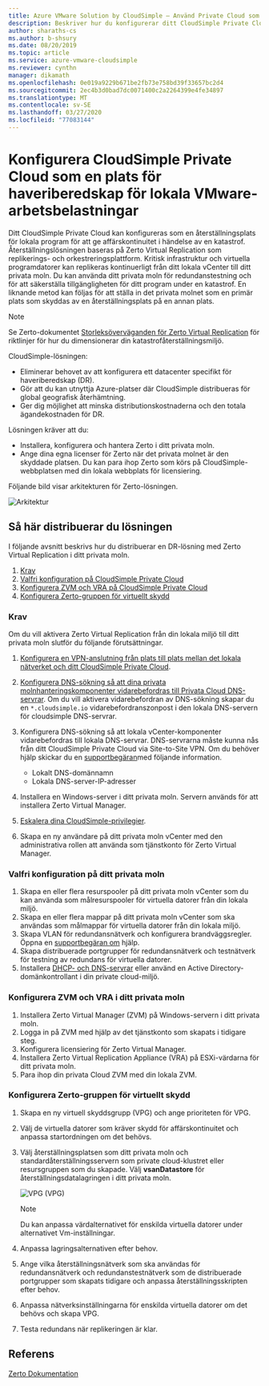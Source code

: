 ```yaml
---
title: Azure VMware Solution by CloudSimple – Använd Private Cloud som katastrofplats för lokala arbetsbelastningar
description: Beskriver hur du konfigurerar ditt CloudSimple Private Cloud som en plats för haveriberedskap för lokala VMware-arbetsbelastningar
author: sharaths-cs
ms.author: b-shsury
ms.date: 08/20/2019
ms.topic: article
ms.service: azure-vmware-cloudsimple
ms.reviewer: cynthn
manager: dikamath
ms.openlocfilehash: 0e019a9229b671be2fb73e758bd39f33657bc2d4
ms.sourcegitcommit: 2ec4b3d0bad7dc0071400c2a2264399e4fe34897
ms.translationtype: MT
ms.contentlocale: sv-SE
ms.lasthandoff: 03/27/2020
ms.locfileid: "77083144"
---
```

# <a name="set-up-cloudsimple-private-cloud-as-a-disaster-recovery-site-for-on-premises-vmware-workloads"></a>Konfigurera CloudSimple Private Cloud som en plats för haveriberedskap för lokala VMware-arbetsbelastningar

Ditt CloudSimple Private Cloud kan konfigureras som en återställningsplats för lokala program för att ge affärskontinuitet i händelse av en katastrof. Återställningslösningen baseras på Zerto Virtual Replication som replikerings- och orkestreringsplattform. Kritisk infrastruktur och virtuella programdatorer kan replikeras kontinuerligt från ditt lokala vCenter till ditt privata moln. Du kan använda ditt privata moln för redundanstestning och för att säkerställa tillgängligheten för ditt program under en katastrof. En liknande metod kan följas för att ställa in det privata molnet som en primär plats som skyddas av en återställningsplats på en annan plats.

> [!NOTE]
> Se Zerto-dokumentet [Storleksöverväganden för Zerto Virtual Replication](https://s3.amazonaws.com/zertodownload_docs/5.5U3/Zerto%20Virtual%20Replication%20Sizing.pdf) för riktlinjer för hur du dimensionerar din katastrofåterställningsmiljö.

CloudSimple-lösningen:

* Eliminerar behovet av att konfigurera ett datacenter specifikt för haveriberedskap (DR).
* Gör att du kan utnyttja Azure-platser där CloudSimple distribueras för global geografisk återhämtning.
* Ger dig möjlighet att minska distributionskostnaderna och den totala ägandekostnaden för DR.

Lösningen kräver att du:

* Installera, konfigurera och hantera Zerto i ditt privata moln.
* Ange dina egna licenser för Zerto när det privata molnet är den skyddade platsen. Du kan para ihop Zerto som körs på CloudSimple-webbplatsen med din lokala webbplats för licensiering.

Följande bild visar arkitekturen för Zerto-lösningen.

![Arkitektur](media/cloudsimple-zerto-architecture.png)

## <a name="how-to-deploy-the-solution"></a>Så här distribuerar du lösningen

I följande avsnitt beskrivs hur du distribuerar en DR-lösning med Zerto Virtual Replication i ditt privata moln.

1. [Krav](#prerequisites)
2. [Valfri konfiguration på CloudSimple Private Cloud](#optional-configuration-on-your-private-cloud)
3. [Konfigurera ZVM och VRA på CloudSimple Private Cloud](#set-up-zvm-and-vra-on-your-private-cloud)
4. [Konfigurera Zerto-gruppen för virtuellt skydd](#set-up-zerto-virtual-protection-group)

### <a name="prerequisites"></a>Krav

Om du vill aktivera Zerto Virtual Replication från din lokala miljö till ditt privata moln slutför du följande förutsättningar.

1. [Konfigurera en VPN-anslutning från plats till plats mellan det lokala nätverket och ditt CloudSimple Private Cloud](set-up-vpn.md).
2. [Konfigurera DNS-sökning så att dina privata molnhanteringskomponenter vidarebefordras till Privata Cloud DNS-servrar](on-premises-dns-setup.md).  Om du vill aktivera vidarebefordran av DNS-sökning skapar du en `*.cloudsimple.io` vidarebefordranszonpost i den lokala DNS-servern för cloudsimple DNS-servrar.
3. Konfigurera DNS-sökning så att lokala vCenter-komponenter vidarebefordras till lokala DNS-servrar.  DNS-servrarna måste kunna nås från ditt CloudSimple Private Cloud via Site-to-Site VPN. Om du behöver hjälp skickar du en [supportbegäran](https://portal.azure.com/#blade/Microsoft_Azure_Support/HelpAndSupportBlade/newsupportrequest)med följande information.  

    * Lokalt DNS-domännamn
    * Lokala DNS-server-IP-adresser

4. Installera en Windows-server i ditt privata moln. Servern används för att installera Zerto Virtual Manager.
5. [Eskalera dina CloudSimple-privilegier](escalate-private-cloud-privileges.md).
6. Skapa en ny användare på ditt privata moln vCenter med den administrativa rollen att använda som tjänstkonto för Zerto Virtual Manager.

### <a name="optional-configuration-on-your-private-cloud"></a>Valfri konfiguration på ditt privata moln

1. Skapa en eller flera resurspooler på ditt privata moln vCenter som du kan använda som målresurspooler för virtuella datorer från din lokala miljö.
2. Skapa en eller flera mappar på ditt privata moln vCenter som ska användas som målmappar för virtuella datorer från din lokala miljö.
3. Skapa VLAN för redundansnätverk och konfigurera brandväggsregler. Öppna en [supportbegäran om](https://portal.azure.com/#blade/Microsoft_Azure_Support/HelpAndSupportBlade/newsupportrequest) hjälp.
4. Skapa distribuerade portgrupper för redundansnätverk och testnätverk för testning av redundans för virtuella datorer.
5. Installera [DHCP- och DNS-servrar](dns-dhcp-setup.md) eller använd en Active Directory-domänkontrollant i din private cloud-miljö.

### <a name="set-up-zvm-and-vra-on-your-private-cloud"></a>Konfigurera ZVM och VRA i ditt privata moln

1. Installera Zerto Virtual Manager (ZVM) på Windows-servern i ditt privata moln.
2. Logga in på ZVM med hjälp av det tjänstkonto som skapats i tidigare steg.
3. Konfigurera licensiering för Zerto Virtual Manager.
4. Installera Zerto Virtual Replication Appliance (VRA) på ESXi-värdarna för ditt privata moln.
5. Para ihop din privata Cloud ZVM med din lokala ZVM.

### <a name="set-up-zerto-virtual-protection-group"></a>Konfigurera Zerto-gruppen för virtuellt skydd

1. Skapa en ny virtuell skyddsgrupp (VPG) och ange prioriteten för VPG.
2. Välj de virtuella datorer som kräver skydd för affärskontinuitet och anpassa startordningen om det behövs.
3. Välj återställningsplatsen som ditt privata moln och standardåterställningsservern som private cloud-klustret eller resursgruppen som du skapade. Välj **vsanDatastore** för återställningsdatalagringen i ditt privata moln.

    ![VPG (VPG)](media/cloudsimple-zerto-vpg.png)

    > [!NOTE]
    > Du kan anpassa värdalternativet för enskilda virtuella datorer under alternativet Vm-inställningar.

4. Anpassa lagringsalternativen efter behov.
5. Ange vilka återställningsnätverk som ska användas för redundansnätverk och redundanstestnätverk som de distribuerade portgrupper som skapats tidigare och anpassa återställningsskripten efter behov.
6. Anpassa nätverksinställningarna för enskilda virtuella datorer om det behövs och skapa VPG.
7. Testa redundans när replikeringen är klar.

## <a name="reference"></a>Referens

[Zerto Dokumentation](https://www.zerto.com/myzerto/technical-documentation/)

